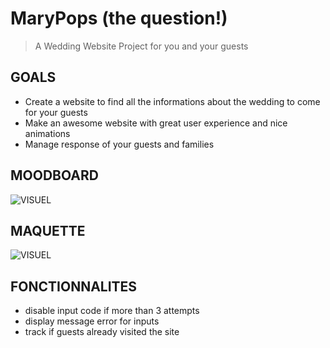 # MaryPops (the question!)

> A Wedding Website Project for you and your guests

## GOALS

* Create a website to find all the informations about the wedding to come for your guests
* Make an awesome website with great user experience and nice animations
* Manage response of your guests and families

## MOODBOARD

![VISUEL](https://github.com/oliviapycz/MaryPops/raw/master/MOODBOARD.png)

## MAQUETTE

![VISUEL](https://github.com/oliviapycz/MaryPops/raw/master/maquette.png)

## FONCTIONNALITES

* disable input code if more than 3 attempts
* display message error for inputs
* track if guests already visited the site